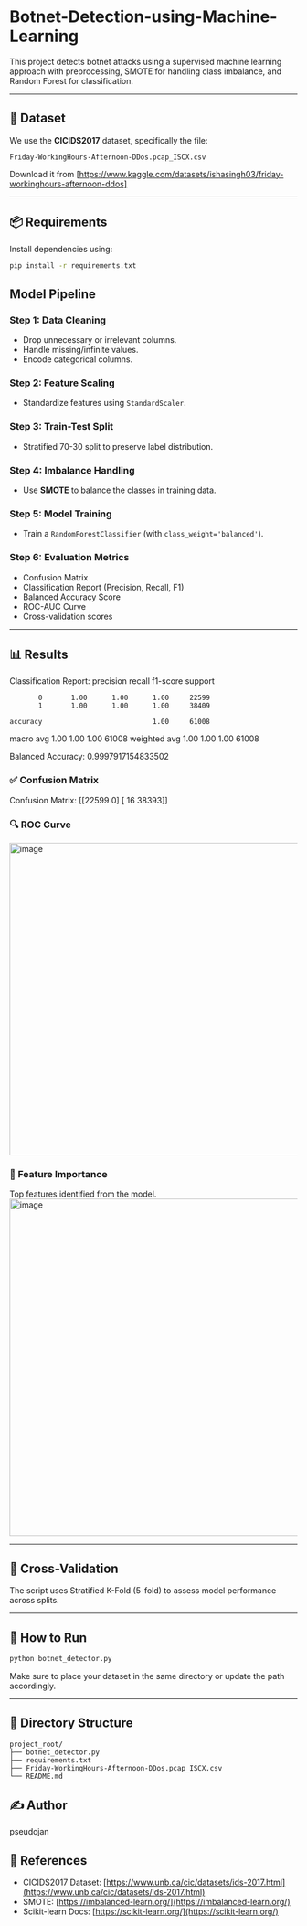 # Botnet-Detection-using-Machine-Learning


This project detects botnet attacks using a supervised machine learning approach with preprocessing, SMOTE for handling class imbalance, and Random Forest for classification.

---

## 📁 Dataset

We use the **CICIDS2017** dataset, specifically the file:

```
Friday-WorkingHours-Afternoon-DDos.pcap_ISCX.csv
```

Download it from [https://www.kaggle.com/datasets/ishasingh03/friday-workinghours-afternoon-ddos]

---

## 📦 Requirements

Install dependencies using:

```bash
pip install -r requirements.txt
```


##  Model Pipeline

### Step 1: Data Cleaning

* Drop unnecessary or irrelevant columns.
* Handle missing/infinite values.
* Encode categorical columns.

### Step 2: Feature Scaling

* Standardize features using `StandardScaler`.

### Step 3: Train-Test Split

* Stratified 70-30 split to preserve label distribution.

### Step 4: Imbalance Handling

* Use **SMOTE** to balance the classes in training data.

### Step 5: Model Training

* Train a `RandomForestClassifier` (with `class_weight='balanced'`).

### Step 6: Evaluation Metrics

* Confusion Matrix
* Classification Report (Precision, Recall, F1)
* Balanced Accuracy Score
* ROC-AUC Curve
* Cross-validation scores

---

## 📊 Results
Classification Report:
               precision    recall  f1-score   support

           0       1.00      1.00      1.00     22599
           1       1.00      1.00      1.00     38409

    accuracy                           1.00     61008
   macro avg       1.00      1.00      1.00     61008
weighted avg       1.00      1.00      1.00     61008


Balanced Accuracy: 0.9997917154833502


### ✅ Confusion Matrix

Confusion Matrix:
 [[22599     0]
 [   16 38393]]

### 🔍 ROC Curve

<img width="691" height="547" alt="image" src="https://github.com/user-attachments/assets/60928e90-13c1-4a77-ac7b-3ea89ab4af65" />


### 📌 Feature Importance

Top features identified from the model.
<img width="989" height="590" alt="image" src="https://github.com/user-attachments/assets/d6ee49f6-7123-42b2-8c46-2a1f6a00fc38" />


---


## 🧪 Cross-Validation

The script uses Stratified K-Fold (5-fold) to assess model performance across splits.

---

## 🚀 How to Run

```bash
python botnet_detector.py
```

Make sure to place your dataset in the same directory or update the path accordingly.

---

## 📂 Directory Structure

```
project_root/
├── botnet_detector.py
├── requirements.txt
├── Friday-WorkingHours-Afternoon-DDos.pcap_ISCX.csv
└── README.md
```


## ✍️ Author

pseudojan



## 📎 References

* CICIDS2017 Dataset: [https://www.unb.ca/cic/datasets/ids-2017.html](https://www.unb.ca/cic/datasets/ids-2017.html)
* SMOTE: [https://imbalanced-learn.org/](https://imbalanced-learn.org/)
* Scikit-learn Docs: [https://scikit-learn.org/](https://scikit-learn.org/)
